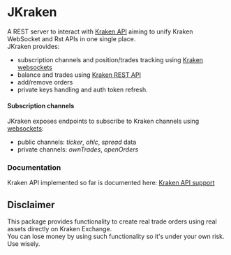 # JKraken
A REST server to interact with [Kraken API](https://www.kraken.com/features/api) aiming to unify Kraken WebSocket and Rst APIs in one single place.  
JKraken provides:
* subscription channels and position/trades tracking using [Kraken websockets](https://docs.kraken.com/websockets/#overview)
* balance and trades using [Kraken REST API](https://www.kraken.com/features/api)
* add/remove orders
* private keys handling and auth token refresh.

#### Subscription channels

JKraken exposes endpoints to subscribe to Kraken channels using [websockets](https://docs.kraken.com/websockets/#overview):
* public channels: _ticker_, _ohlc_, _spread_ data
* private channels: _ownTrades_, _openOrders_


### Documentation

Kraken API implemented so far is documented here: [Kraken API support](https://github.com/rubenafo/jkraken/wiki/API-Support)


## Disclaimer
This package provides functionality to create real trade orders using real assets directly on Kraken Exchange.  
You can lose money by using such functionality so it's under your own risk.  
Use wisely.
